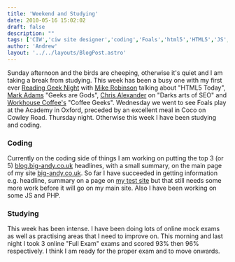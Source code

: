 ```yaml
---
title: 'Weekend and Studying'
date: 2010-05-16 15:02:02
draft: false
description: ""
tags: ['CIW','ciw site designer','coding','Foals','html5','HTML5','JS','life','oxford','php','php','reading geek night','web-design']
author: 'Andrew'
layout: '../../layouts/BlogPost.astro'
---
```


Sunday afternoon and the birds are cheeping, otherwise it's quiet and I am taking a break from studying. This week has been a busy one with my first ever [Reading Geek Night](http://readinggeeknight.com/ "rdggeek") with [Mike Robinson](http://akamike.net "HTML5 doctor akamike") talking about "HTML5 Today", [Mark Adams](http://twitter.com/cluetrainee) "Geeks are Gods", [Chris Alexander](http://www.chris-alexander.co.uk/ "Chris Alexander") on "Darks arts of SEO" and [Workhouse Coffee's](http://www.workhousecoffee.co.uk/ "workhouse coffee") "Coffee Geeks". Wednesday we went to see Foals play at the Academy in Oxford, preceded by an excellent meal in Coco on Cowley Road. Thursday night. Otherwise this week I have been studying and coding.

### Coding

Currently on the coding side of things I am working on putting the top 3 (or 5) [blog.big-andy.co.uk](http://blog.big-andy.co.uk "big andy's blog") headlines, with a small summary, on the main page of my site [big-andy.co.uk](http://www.big-andy.co.uk "big-andy.co.uk"). So far I have succeeded in getting information e.g. headline, summary on a page on [my test site](http://test.big-andy.co.uk/index.php "test site") but that still needs some more work before it will go on my main site. Also I have been working on some JS and PHP.

### Studying

This week has been intense. I have been doing lots of online mock exams as well as practising areas that I need to improve on. This morning and last night I took 3 online "Full Exam" exams and scored 93% then 96% respectively. I think I am ready for the proper exam and to move onwards.
